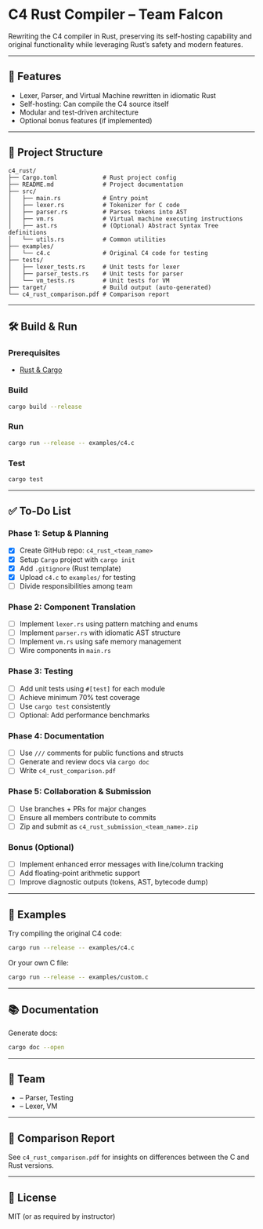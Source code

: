 # C4 Rust Compiler – Team Falcon

Rewriting the C4 compiler in Rust, preserving its self-hosting capability and original functionality while leveraging Rust’s safety and modern features.

---

## 🚀 Features

- Lexer, Parser, and Virtual Machine rewritten in idiomatic Rust
- Self-hosting: Can compile the C4 source itself
- Modular and test-driven architecture
- Optional bonus features (if implemented)

---

## 📂 Project Structure

```
c4_rust/
├── Cargo.toml             # Rust project config
├── README.md              # Project documentation
├── src/
│   ├── main.rs            # Entry point
│   ├── lexer.rs           # Tokenizer for C code
│   ├── parser.rs          # Parses tokens into AST
│   ├── vm.rs              # Virtual machine executing instructions
│   ├── ast.rs             # (Optional) Abstract Syntax Tree definitions
│   └── utils.rs           # Common utilities
├── examples/
│   └── c4.c               # Original C4 code for testing
├── tests/
│   ├── lexer_tests.rs     # Unit tests for lexer
│   ├── parser_tests.rs    # Unit tests for parser
│   └── vm_tests.rs        # Unit tests for VM
├── target/                # Build output (auto-generated)
└── c4_rust_comparison.pdf # Comparison report
```

---

## 🛠️ Build & Run

### Prerequisites
- [Rust & Cargo](https://www.rust-lang.org/tools/install)

### Build

```bash
cargo build --release
```

### Run

```bash
cargo run --release -- examples/c4.c
```

### Test

```bash
cargo test
```

---

## ✅ To-Do List

### Phase 1: Setup & Planning
- [x] Create GitHub repo: `c4_rust_<team_name>`
- [x] Setup `Cargo` project with `cargo init`
- [x] Add `.gitignore` (Rust template)
- [x] Upload `c4.c` to `examples/` for testing
- [ ] Divide responsibilities among team

### Phase 2: Component Translation
- [ ] Implement `lexer.rs` using pattern matching and enums
- [ ] Implement `parser.rs` with idiomatic AST structure
- [ ] Implement `vm.rs` using safe memory management
- [ ] Wire components in `main.rs`

### Phase 3: Testing
- [ ] Add unit tests using `#[test]` for each module
- [ ] Achieve minimum 70% test coverage
- [ ] Use `cargo test` consistently
- [ ] Optional: Add performance benchmarks

### Phase 4: Documentation
- [ ] Use `///` comments for public functions and structs
- [ ] Generate and review docs via `cargo doc`
- [ ] Write `c4_rust_comparison.pdf`

### Phase 5: Collaboration & Submission
- [ ] Use branches + PRs for major changes
- [ ] Ensure all members contribute to commits
- [ ] Zip and submit as `c4_rust_submission_<team_name>.zip`

### Bonus (Optional)
- [ ] Implement enhanced error messages with line/column tracking
- [ ] Add floating-point arithmetic support
- [ ] Improve diagnostic outputs (tokens, AST, bytecode dump)

---

## 🧪 Examples

Try compiling the original C4 code:

```bash
cargo run --release -- examples/c4.c
```

Or your own C file:

```bash
cargo run --release -- examples/custom.c
```

---

## 📚 Documentation

Generate docs:

```bash
cargo doc --open
```

---

## 👥 Team

- <Your Name> – Parser, Testing
- <Teammate Name> – Lexer, VM

---

## 📄 Comparison Report

See `c4_rust_comparison.pdf` for insights on differences between the C and Rust versions.

---

## 📜 License

MIT (or as required by instructor)

